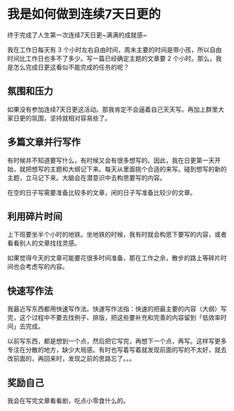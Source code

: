 # 我是如何做到连续7天日更的
终于完成了人生第一次连续7天日更~满满的成就感~

我在工作日每天有 3 个小时左右自由时间，周末主要的时间是带小孩，所以自由时间比工作日也多不了多少。写一篇已经确定主题的文章要 2 个小时。那么，我是怎么完成日更这看似不能完成的任务的呢？

## 氛围和压力
如果没有参加连续7天日更这活动。那我肯定不会逼着自己天天写。再加上群里大家日更的氛围，坚持就相对容易些了。

## 多篇文章并行写作
有时候并不知道要写什么，有时候又会有很多想写的。因此，我在日更第一天开始，就把想写的主题和大纲记下来。每天从里面挑个合适的来写。碰到想写的新的主题，立马记下来。大脑会在潜意识中去构思要写的内容。

在空的日子写需要准备比较多的文章，闲的日子写准备比较少的文章。

## 利用碎片时间
上下班要坐半个小时的地铁。坐地铁的时候，我有时就会构思下要写的内容，或者看看别人的文章找找灵感。

如果觉得今天的文章可能要花很多时间准备，那在工作之余，散步的路上等碎片时间也会考虑写的内容。

## 快速写作法
我最近写东西都用快速写作法。快速写作法指：快速的把最主要的内容（大纲）写完，这个过程中不要去找例子、排版，把这些要补充和完善的内容留到「低效率时间」去完成。

以前写东西，都是想到一个点，然后把它写完，再想下一个点，再写。这样写更多专注在分散的地方，缺少大局感。有时也写着写着就发现前面的写的不太好，就去改前面的，再回来时，发现之前的思路忘了。。。

## 奖励自己
我会在写完文章看看剧，吃点小零食什么的。